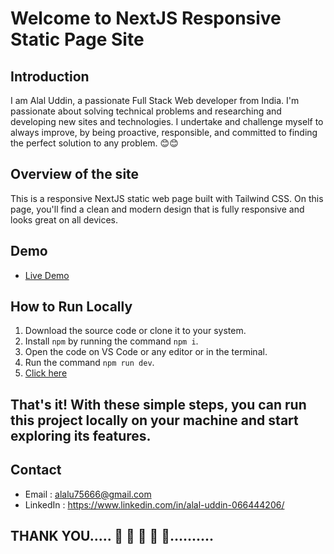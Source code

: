# Welcome to NextJS Responsive Static Page Site

## Introduction
I am Alal Uddin, a passionate Full Stack Web developer from India. I'm passionate about solving technical problems and researching and developing new sites and technologies. I undertake and challenge myself to always improve, by being proactive, responsible, and committed to finding the perfect solution to any problem. 😊😊

## Overview of the site
This is a responsive NextJS static web page built with Tailwind CSS. On this page, you'll find a clean and modern design that is fully responsive and looks great on all devices. 

## Demo 
- [Live Demo](https://nextjsassignment.vercel.app/)


## How to Run Locally
1. Download the source code or clone it to your system.
2. Install `npm` by running the command `npm i`.
3. Open the code on VS Code or any editor or in the terminal.
4. Run the command `npm run dev`.
5. [Click here](https://nextjsassignment.vercel.app/)

That's it! With these simple steps, you can run this project locally on your machine and start exploring its features.
---

## Contact
-  Email : alalu75666@gmail.com
-  LinkedIn : https://www.linkedin.com/in/alal-uddin-066444206/

  ## THANK YOU..... 🤗 🤗 🤗 🤗 🤗..........
  
